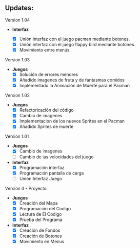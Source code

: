 ## Updates:
Version 1.04

  - **Interfaz**
 
    - [X] Unión interfaz con el juego pacman mediante botones.
    - [X] Unión interfaz con el juego flappy bird mediante botones.
    - [X] Movimiento entre menús.

Version 1.03  

  - **Juegos**
     - [X] Solución de errores menores
     - [X] Añadido imagenes de fruta y de fantasmas comidos
     - [X] Implementado la Animación de Muerte para el Pacman
     
Version 1.02  

  - **Juegos**
     - [X] Refactoricación del código 
     - [X] Cambio de imagenes
     - [X] Implementacion de los nuevos Sprites en el Pacman
     - [X] Añadido Sprites de muerte
     
Version 1.01  

  - **Juegos**
     - [X] Cambio de imagenes                                                                          
     - [ ] Cambio de las velocidades del juego                                                         
     
  - **Interfaz** 
     - [X] Programación interfaz                                                                        
     - [X] Programación pantalla de carga                                                               
     - [ ] Unión Interfaz Juego                                                                         

Versión 0 - Proyecto:

  - **Juegos**
     - [X] Creación del Mapa                                                                            
     - [X] Programación del Codigo                                                                      
     - [X] Lectura de El Codigo                                                                         
     - [X] Prueba del Programa                                                                          
     
  - **Interfaz** 
     - [X] Creación de Fondos                                                                           
     - [X] Creación de Botones                                                                          
     - [X] Movimiento en Menus                                                                          
